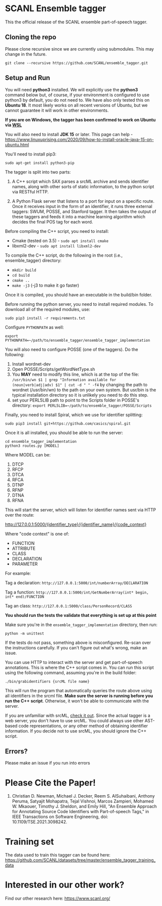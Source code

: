 # SCANL Ensemble tagger 
This the official release of the SCANL ensemble part-of-speech tagger.

## Cloning the repo
Please clone recursive since we are currently using submodules. This may change in the future.

	git clone --recursive https://github.com/SCANL/ensemble_tagger.git

## Setup and Run
You will need **python3** installed. We will explicitly use the **python3** command below but, of course, if your environment is configured to use python3 by default, you do not need to. We have also only tested this on **Ubuntu 18**. It most likely works on all recent versions of Ubuntu, but we cannot guarantee it will work in other environments.

**If you are on Windows, the tagger has been confirmed to work on Ubuntu via [WSL](https://docs.microsoft.com/en-us/windows/wsl/install-win10)**

You will also need to install **JDK 15** or later. This page can help - https://www.linuxuprising.com/2020/09/how-to-install-oracle-java-15-on-ubuntu.html

You'll need to install pip3:

``sudo apt-get install python3-pip``

The tagger is split into two parts: 
1. A C++ script which SAX parses a srcML archive and sends identifier names, along with other sorts of static information, to the python script via RESTful HTTP.

2. A Python Flask server that listens to a port for input on a specific route. Once it receives input in the form of an identifier, it runs three external taggers: SWUM, POSSE, and Stanford tagger. It then takes the output of these taggers and feeds it into a machine learning algorithm which decides the final POS tag for each word. 

Before compiling the C++ script, you need to install:
- Cmake (tested on 3.5) - ``sudo apt install cmake``
- libxml2-dev - ``sudo apt install libxml2-dev``

To compile the C++ script, do the following in the root (i.e., ensemble_tagger) directory:
- ``mkdir build``
- ``cd build``
- ``cmake ..``
- ``make -j3`` (-j3 to make it go faster)

Once it is compiled, you should have an executable in the build/bin folder. 

Before running the python server, you need to install required modules. To download all of the required modules, use:

	sudo pip3 install -r requirements.txt

Configure ``PYTHONPATH`` as well:

	export PYTHONPATH=~/path/to/ensemble_tagger/ensemble_tagger_implementation

You will also need to configure POSSE (one of the taggers).  Do the following:
1. Install wordnet-dev
2. Open POSSE/Scripts/getWordNetType.sh
3. You **MAY** need to modify this line, which is at the top of the file: ``/usr/bin/wn $1 | grep "Information available for (noun|verb|adj|adv) $1" | cut -d " " -f4`` by changing the path to wordnet (/usr/bin/wn) to the path on your own system. But usr/bin is the typical installation directory so it is unlikely you need to do this step.
4. set your PERL5LIB path to point to the Scripts folder in POSSE's directory: ``export PERL5LIB=~/path/to/ensemble_tagger/POSSE/Scripts``

Finally, you need to install Spiral, which we use for identifier splitting:

    sudo pip3 install git+https://github.com/casics/spiral.git

Once it is all installed, you should be able to run the server:

    cd ensemble_tagger_implementation
    python3 routes.py [MODEL]

Where MODEL can be:
1. DTCP
2. RFCP
3. DTCA
4. RFCA
5. DTNP
6. RFNP
7. DTNA
8. RFNA

This will start the server, which will listen for identifier names sent via HTTP over the route:

http://127.0.0.1:5000/{identifier_type}/{identifier_name}/{code_context}

Where "code context" is one of:
- FUNCTION
- ATTRIBUTE
- CLASS
- DECLARATION
- PARAMETER

For example:

Tag a declaration: ``http://127.0.0.1:5000/int/numberArray/DECLARATION``

Tag a function: ``http://127.0.0.1:5000/int/GetNumberArray(int* begin, int* end)/FUNCTION``

Tag an class: ``http://127.0.0.1:5000/class/PersonRecord/CLASS``

**You should run the tests the validate that everything is set up at this point**

Make sure you're in the ``ensemble_tagger_implementation`` directory, then run:
```
python -m unittest
```
If the tests do not pass, something above is misconfigured. Re-scan over the instructions carefully. If you can't figure out what's wrong, make an issue.

You can use HTTP to interact with the server and get part-of-speech annotations. This is where the C++ script comes in. You can run this script using the following command, assuming you're in the build folder:

    ./bin/grabidentifiers {srcML file name}

This will run the program that automatically queries the route above using all identifiers in the srcml file. **Make sure the server is running before you run the C++ script**. Otherwise, it won't be able to communicate with the server.

If you are unfamiliar with srcML, [check it out](https://www.srcml.org/). Since the actual tagger is a web server, you don't have to use srcML. You could always use other AST-based code representations, or any other method of obtaining identifier information. If you decide not to use srcML, you should ignore the C++ script.

## Errors?
Please make an issue if you run into errors

# Please Cite the Paper!
1. Christian  D.  Newman,  Michael  J.  Decker,  Reem  S.  AlSuhaibani,  Anthony  Peruma,  Satyajit  Mohapatra,  Tejal  Vishnoi, Marcos Zampieri, Mohamed W. Mkaouer, Timothy J. Sheldon, and Emily Hill, "An Ensemble Approach for Annotating Source Code Identifiers with Part-of-speech Tags," in IEEE Transactions on Software Engineering, doi: 10.1109/TSE.2021.3098242.

# Training set
The data used to train this tagger can be found here: https://github.com/SCANL/datasets/tree/master/ensemble_tagger_training_data

# Interested in our other work?
Find our other research here: https://www.scanl.org/
